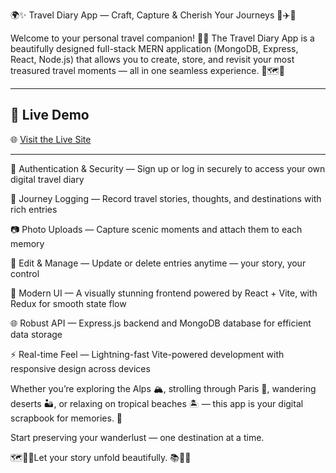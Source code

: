 🌍✨ Travel Diary App — Craft, Capture & Cherish Your Journeys 📖✈️🧭

Welcome to your personal travel companion! 🧳💙 The Travel Diary App is a beautifully designed full-stack MERN application (MongoDB, Express, React, Node.js) that allows you to create, store, and revisit your most treasured travel moments — all in one seamless experience. 🌄🗺️💬

---

## 🚀 Live Demo

🌐 [Visit the Live Site](http://localhost:5173/sign-up)  

---

🔐 Authentication & Security — Sign up or log in securely to access your own digital travel diary

📝 Journey Logging — Record travel stories, thoughts, and destinations with rich entries

📷 Photo Uploads — Capture scenic moments and attach them to each memory

🧹 Edit & Manage — Update or delete entries anytime — your story, your control

🎨 Modern UI — A visually stunning frontend powered by React + Vite, with Redux for smooth state flow

🌐 Robust API — Express.js backend and MongoDB database for efficient data storage

⚡ Real-time Feel — Lightning-fast Vite-powered development with responsive design across devices


Whether you’re exploring the Alps 🏔️, strolling through Paris 🗼, wandering deserts 🏜️, or relaxing on tropical beaches 🏝️ — this app is your digital scrapbook for memories. 🌟

Start preserving your wanderlust — one destination at a time. 

🗺️🛫💬Let your story unfold beautifully. 📚💫🌈

